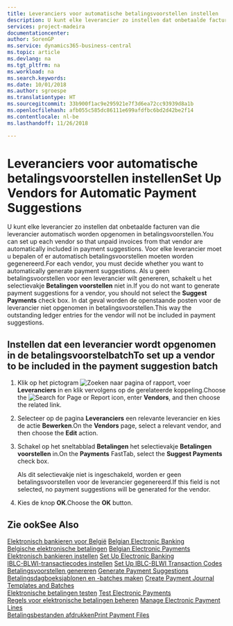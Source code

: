 ```yaml
---
title: Leveranciers voor automatische betalingsvoorstellen instellen
description: U kunt elke leverancier zo instellen dat onbetaalde facturen van die leverancier automatisch worden opgenomen in betalingsvoorstellen.
services: project-madeira
documentationcenter: 
author: SorenGP
ms.service: dynamics365-business-central
ms.topic: article
ms.devlang: na
ms.tgt_pltfrm: na
ms.workload: na
ms.search.keywords: 
ms.date: 10/01/2018
ms.author: sgroespe
ms.translationtype: HT
ms.sourcegitcommit: 33b900f1ac9e295921e7f3d6ea72cc93939d8a1b
ms.openlocfilehash: afb055c585dc86111e699afdfbc6bd2d42be2f14
ms.contentlocale: nl-be
ms.lasthandoff: 11/26/2018

---
```

# <a name="set-up-vendors-for-automatic-payment-suggestions"></a><span data-ttu-id="54353-103">Leveranciers voor automatische betalingsvoorstellen instellen</span><span class="sxs-lookup"><span data-stu-id="54353-103">Set Up Vendors for Automatic Payment Suggestions</span></span>
<span data-ttu-id="54353-104">U kunt elke leverancier zo instellen dat onbetaalde facturen van die leverancier automatisch worden opgenomen in betalingsvoorstellen.</span><span class="sxs-lookup"><span data-stu-id="54353-104">You can set up each vendor so that unpaid invoices from that vendor are automatically included in payment suggestions.</span></span> <span data-ttu-id="54353-105">Voor elke leverancier moet u bepalen of er automatisch betalingsvoorstellen moeten worden gegenereerd.</span><span class="sxs-lookup"><span data-stu-id="54353-105">For each vendor, you must decide whether you want to automatically generate payment suggestions.</span></span> <span data-ttu-id="54353-106">Als u geen betalingsvoorstellen voor een leverancier wilt genereren, schakelt u het selectievakje **Betalingen voorstellen** niet in.</span><span class="sxs-lookup"><span data-stu-id="54353-106">If you do not want to generate payment suggestions for a vendor, you should not select the **Suggest Payments** check box.</span></span> <span data-ttu-id="54353-107">In dat geval worden de openstaande posten voor de leverancier niet opgenomen in betalingsvoorstellen.</span><span class="sxs-lookup"><span data-stu-id="54353-107">This way the outstanding ledger entries for the vendor will not be included in payment suggestions.</span></span>  

## <a name="to-set-up-a-vendor-to-be-included-in-the-payment-suggestion-batch"></a><span data-ttu-id="54353-108">Instellen dat een leverancier wordt opgenomen in de betalingsvoorstelbatch</span><span class="sxs-lookup"><span data-stu-id="54353-108">To set up a vendor to be included in the payment suggestion batch</span></span>  

1.  <span data-ttu-id="54353-109">Klik op het pictogram ![Zoeken naar pagina of rapport](../../media/ui-search/search_small.png "pictogram Zoeken naar pagina of rapport"), voer **Leveranciers** in en klik vervolgens op de gerelateerde koppeling.</span><span class="sxs-lookup"><span data-stu-id="54353-109">Choose the ![Search for Page or Report](../../media/ui-search/search_small.png "Search for Page or Report icon") icon, enter **Vendors**, and then choose the related link.</span></span>  
2.  <span data-ttu-id="54353-110">Selecteer op de pagina **Leveranciers** een relevante leverancier en kies de actie **Bewerken**.</span><span class="sxs-lookup"><span data-stu-id="54353-110">On the **Vendors** page, select a relevant vendor, and then choose the **Edit** action.</span></span>  
3.  <span data-ttu-id="54353-111">Schakel op het sneltabblad **Betalingen** het selectievakje **Betalingen voorstellen** in.</span><span class="sxs-lookup"><span data-stu-id="54353-111">On the **Payments** FastTab, select the **Suggest Payments** check box.</span></span>  

    <span data-ttu-id="54353-112">Als dit selectievakje niet is ingeschakeld, worden er geen betalingsvoorstellen voor de leverancier gegenereerd.</span><span class="sxs-lookup"><span data-stu-id="54353-112">If this field is not selected, no payment suggestions will be generated for the vendor.</span></span>  

4.  <span data-ttu-id="54353-113">Kies de knop **OK**.</span><span class="sxs-lookup"><span data-stu-id="54353-113">Choose the **OK** button.</span></span>  
  
## <a name="see-also"></a><span data-ttu-id="54353-114">Zie ook</span><span class="sxs-lookup"><span data-stu-id="54353-114">See Also</span></span>  
 <span data-ttu-id="54353-115">[Elektronisch bankieren voor België](belgian-electronic-banking.md) </span><span class="sxs-lookup"><span data-stu-id="54353-115">[Belgian Electronic Banking](belgian-electronic-banking.md) </span></span>  
 <span data-ttu-id="54353-116">[Belgische elektronische betalingen](belgian-electronic-payments.md) </span><span class="sxs-lookup"><span data-stu-id="54353-116">[Belgian Electronic Payments](belgian-electronic-payments.md) </span></span>  
 <span data-ttu-id="54353-117">[Elektronisch bankieren instellen](how-to-set-up-electronic-banking.md) </span><span class="sxs-lookup"><span data-stu-id="54353-117">[Set Up Electronic Banking](how-to-set-up-electronic-banking.md) </span></span>  
 <span data-ttu-id="54353-118">[IBLC-BLWI-transactiecodes instellen](how-to-set-up-iblc-blwi-transaction-codes.md) </span><span class="sxs-lookup"><span data-stu-id="54353-118">[Set Up IBLC-BLWI Transaction Codes](how-to-set-up-iblc-blwi-transaction-codes.md) </span></span>  
 <span data-ttu-id="54353-119">[Betalingsvoorstellen genereren](how-to-generate-payment-suggestions.md) </span><span class="sxs-lookup"><span data-stu-id="54353-119">[Generate Payment Suggestions](how-to-generate-payment-suggestions.md) </span></span>  
 <span data-ttu-id="54353-120">[Betalingsdagboeksjablonen en -batches maken](how-to-create-payment-journal-templates-and-batches.md) </span><span class="sxs-lookup"><span data-stu-id="54353-120">[Create Payment Journal Templates and Batches](how-to-create-payment-journal-templates-and-batches.md) </span></span>  
 <span data-ttu-id="54353-121">[Elektronische betalingen testen](how-to-test-electronic-payments.md) </span><span class="sxs-lookup"><span data-stu-id="54353-121">[Test Electronic Payments](how-to-test-electronic-payments.md) </span></span>  
 <span data-ttu-id="54353-122">[Regels voor elektronische betalingen beheren](how-to-manage-electronic-payment-lines.md) </span><span class="sxs-lookup"><span data-stu-id="54353-122">[Manage Electronic Payment Lines](how-to-manage-electronic-payment-lines.md) </span></span>  
 [<span data-ttu-id="54353-123">Betalingsbestanden afdrukken</span><span class="sxs-lookup"><span data-stu-id="54353-123">Print Payment Files</span></span>](how-to-print-payment-files.md)


